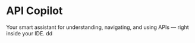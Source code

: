 # API Copilot
Your smart assistant for understanding, navigating, and using APIs — right inside your IDE.
dd

